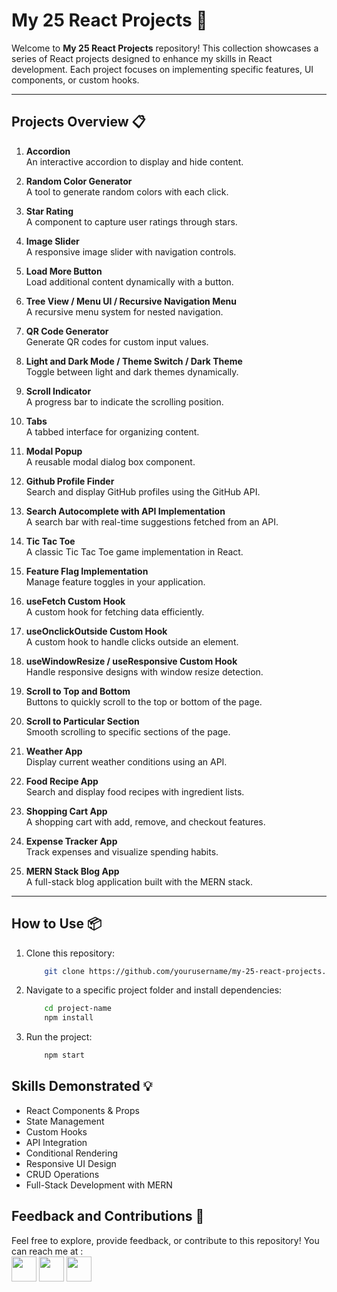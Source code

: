 # My 25 React Projects 🚀

Welcome to **My 25 React Projects** repository! This collection showcases a series of React projects designed to enhance my skills in React development. Each project focuses on implementing specific features, UI components, or custom hooks.

---

## Projects Overview 📋

1. **Accordion**  
   An interactive accordion to display and hide content.

2. **Random Color Generator**  
   A tool to generate random colors with each click.

3. **Star Rating**  
   A component to capture user ratings through stars.

4. **Image Slider**  
   A responsive image slider with navigation controls.

5. **Load More Button**  
   Load additional content dynamically with a button.

6. **Tree View / Menu UI / Recursive Navigation Menu**  
   A recursive menu system for nested navigation.

7. **QR Code Generator**  
   Generate QR codes for custom input values.

8. **Light and Dark Mode / Theme Switch / Dark Theme**  
   Toggle between light and dark themes dynamically.

9. **Scroll Indicator**  
   A progress bar to indicate the scrolling position.

10. **Tabs**  
   A tabbed interface for organizing content.

11. **Modal Popup**  
   A reusable modal dialog box component.

12. **Github Profile Finder**  
   Search and display GitHub profiles using the GitHub API.

13. **Search Autocomplete with API Implementation**  
   A search bar with real-time suggestions fetched from an API.

14. **Tic Tac Toe**  
   A classic Tic Tac Toe game implementation in React.

15. **Feature Flag Implementation**  
   Manage feature toggles in your application.

16. **useFetch Custom Hook**  
   A custom hook for fetching data efficiently.

17. **useOnclickOutside Custom Hook**  
   A custom hook to handle clicks outside an element.

18. **useWindowResize / useResponsive Custom Hook**  
   Handle responsive designs with window resize detection.

19. **Scroll to Top and Bottom**  
   Buttons to quickly scroll to the top or bottom of the page.

20. **Scroll to Particular Section**  
   Smooth scrolling to specific sections of the page.

21. **Weather App**  
   Display current weather conditions using an API.

22. **Food Recipe App**  
   Search and display food recipes with ingredient lists.

23. **Shopping Cart App**  
   A shopping cart with add, remove, and checkout features.

24. **Expense Tracker App**  
   Track expenses and visualize spending habits.

25. **MERN Stack Blog App**  
   A full-stack blog application built with the MERN stack.

---

## How to Use 📦

1. Clone this repository:  
    ```bash
        git clone https://github.com/yourusername/my-25-react-projects.git
    ```

2. Navigate to a specific project folder and install dependencies:
    ```bash
        cd project-name
        npm install
    ```

3. Run the project:
    ```bash
        npm start
    ```

## Skills Demonstrated 💡
- React Components & Props
- State Management
- Custom Hooks
- API Integration
- Conditional Rendering
- Responsive UI Design
- CRUD Operations
- Full-Stack Development with MERN

## Feedback and Contributions 🤝
Feel free to explore, provide feedback, or contribute to this repository! You can reach me at :
<br><a href="https://skillicons.dev">
                <a href="https://github.com/Voxold"><img src="https://skillicons.dev/icons?i=github" width='40px' height='40px'/></a>
                <a href="https://www.linkedin.com/in/voxold/"><img src="https://skillicons.dev/icons?i=linkedin" width='40px' height='40px'/></a>
                <a href="https://twitter.com/bilal_ajaha"><img src="https://skillicons.dev/icons?i=twitter" width='40px' height='40px'/></a>
            </a>